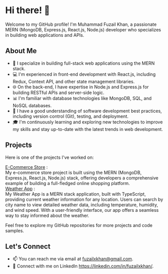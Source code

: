# Hi there! 👋

Welcome to my GitHub profile! I'm Muhammad Fuzail Khan, a passionate MERN (MongoDB, Express.js, React.js, Node.js) developer who specializes in building web applications and APIs.

## About Me

- 🚀 I specialize in building full-stack web applications using the MERN stack.
- 💻 I'm experienced in front-end development with React.js, including Redux, Context API, and other state management libraries.
- 🌐 On the back-end, I have expertise in Node.js and Express.js for building RESTful APIs and server-side logic.
- 📊 I'm familiar with database technologies like MongoDB, SQL, and NoSQL databases.
- 🔧 I have a good understanding of software development best practices, including version control (Git), testing, and deployment.
- 🎓 I'm continuously learning and exploring new technologies to improve my skills and stay up-to-date with the latest trends in web development.

## Projects

Here is one of the projects I've worked on:

<a href="https://github.com/fuzailxkhan/store">E-Commerce Store<a> : <br/> My e-commerce store project is built using the MERN (MongoDB, Express.js, React.js, Node.js) stack, offering developers a comprehensive example of building a full-fledged online shopping platform.<br/>
<a href="https://github.com/fuzailxkhan/weatherapp">Weather App<a> : <br/> My Weather App is a MERN stack application, built with TypeScript, providing current weather information for any location. Users can search by city name to view detailed weather data, including temperature, humidity, and wind speed. With a user-friendly interface, our app offers a seamless way to stay informed about the weather.


Feel free to explore my GitHub repositories for more projects and code samples.

## Let's Connect

- 📫 You can reach me via email at fuzailxkhan@gmail.com.
- 💼 Connect with me on LinkedIn https://linkedin.com/in/fuzailxkhan/.

